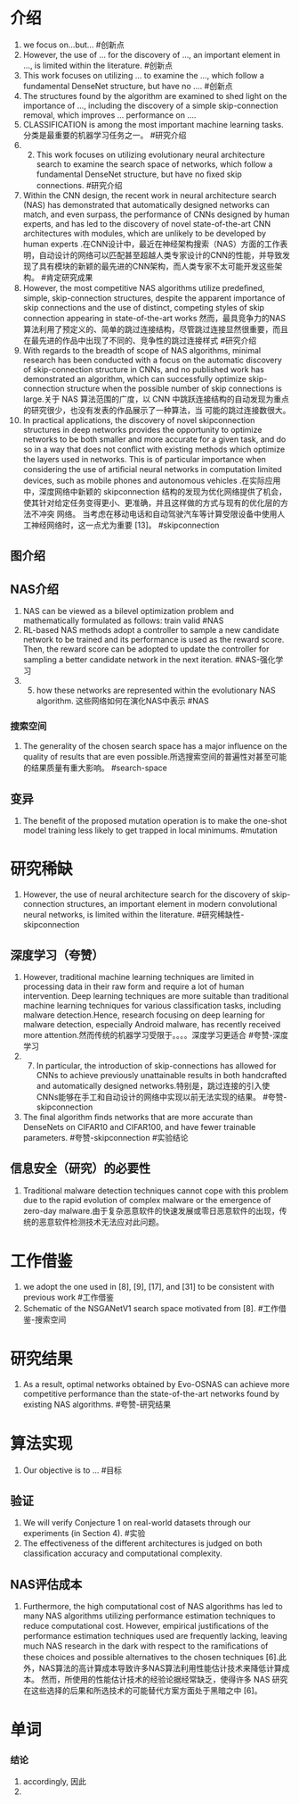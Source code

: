 # 介绍
1. we focus on...but... #创新点
2. However, the use of ... for the discovery of ..., an important element in ..., is limited within the literature. #创新点
3. This work focuses on utilizing ... to examine the ..., which follow a fundamental DenseNet structure, but have no .... #创新点 
4. The structures found by the algorithm are examined to shed light on the importance of ..., including the discovery of a simple skip-connection removal, which improves ... performance on ....
5. CLASSIFICATION is among the most important machine learning tasks.分类是最重要的机器学习任务之一。 #研究介绍
6. 2. This work focuses on utilizing evolutionary neural architecture search to examine the search space of networks, which follow a fundamental DenseNet structure, but have no ﬁxed skip connections. #研究介绍
8. Within the CNN design, the recent work in neural architecture search (NAS) has demonstrated that automatically designed networks can match, and even surpass, the performance of CNNs designed by human experts, and has led to the discovery of novel state-of-the-art CNN architectures with modules, which are unlikely to be developed by human experts .在CNN设计中，最近在神经架构搜索（NAS）方面的工作表明，自动设计的网络可以匹配甚至超越人类专家设计的CNN的性能，并导致发现了具有模块的新颖的最先进的CNN架构，而人类专家不太可能开发这些架构。 #肯定研究成果
9. However, the most competitive NAS algorithms utilize predeﬁned, simple, skip-connection structures, despite the apparent importance of skip connections and the use of distinct, competing styles of skip connection appearing in state-of-the-art works 然而，最具竞争力的NAS算法利用了预定义的、简单的跳过连接结构，尽管跳过连接显然很重要，而且在最先进的作品中出现了不同的、竞争性的跳过连接样式 #研究介绍 
10. With regards to the breadth of scope of NAS algorithms, minimal research has been conducted with a focus on the automatic discovery of skip-connection structure in CNNs, and no published work has demonstrated an algorithm, which can successfully optimize skip-connection structure when the possible number of skip connections is large.关于 NAS 算法范围的广度，以 CNN 中跳跃连接结构的自动发现为重点的研究很少，也没有发表的作品展示了一种算法，当 可能的跳过连接数很大。
11. In practical applications, the discovery of novel skipconnection structures in deep networks provides the opportunity to optimize networks to be both smaller and more accurate for a given task, and do so in a way that does not conﬂict with existing methods which optimize the layers used in networks. This is of particular importance when considering the use of artiﬁcial neural networks in computation limited devices, such as mobile phones and autonomous vehicles .在实际应用中，深度网络中新颖的 skipconnection 结构的发现为优化网络提供了机会，使其针对给定任务变得更小、更准确，并且这样做的方式与现有的优化层的方法不冲突 网络。 当考虑在移动电话和自动驾驶汽车等计算受限设备中使用人工神经网络时，这一点尤为重要 [13]。  #skipconnection


## 图介绍


## NAS介绍
1. NAS can be viewed as a bilevel optimization problem and mathematically formulated as follows: train valid #NAS
2. RL-based NAS methods adopt a controller to sample a new candidate network to be trained and its performance is used as the reward score. Then, the reward score can be adopted to update the controller for sampling a better candidate network in the next iteration. #NAS-强化学习
3. 5. how these networks are represented within the evolutionary NAS algorithm. 这些网络如何在演化NAS中表示 #NAS

### 搜索空间
1. The generality of  the chosen search space has a major influence on the quality of results that are even possible.所选搜索空间的普遍性对甚至可能的结果质量有重大影响。 #search-space
## 变异
1. The  benefit of the proposed mutation operation is to make the  one-shot model training less likely to get trapped in local minimums. #mutation

# 研究稀缺
1. However, the use of neural architecture search for the discovery of skip-connection structures, an important element in modern convolutional neural networks, is limited within the literature. #研究稀缺性-skipconnection


## 深度学习（夸赞）
1. However, traditional machine  learning techniques are limited in processing data in their raw  form and require a lot of human intervention. Deep learning  techniques are more suitable than traditional machine learning  techniques for various classification tasks, including malware  detection.Hence, research focusing on deep learning for  malware detection, especially Android malware, has recently  received more attention.然而传统的机器学习受限于。。。。深度学习更适合 #夸赞-深度学习
2. 7. In particular, the introduction of skip-connections has allowed for CNNs to achieve previously unattainable results in both handcrafted and automatically designed networks.特别是，跳过连接的引入使CNNs能够在手工和自动设计的网络中实现以前无法实现的结果。 #夸赞-skipconnection
3. The ﬁnal algorithm ﬁnds networks that are more accurate than DenseNets on CIFAR10 and CIFAR100, and have fewer trainable parameters. #夸赞-skipconnection #实验结论


## 信息安全（研究）的必要性
1. Traditional malware  detection techniques cannot cope with this problem due to  the rapid evolution of complex malware or the emergence of  zero-day malware.由于复杂恶意软件的快速发展或零日恶意软件的出现，传统的恶意软件检测技术无法应对此问题。

# 工作借鉴
1. we adopt the one used in [8],  [9], [17], and [31] to be consistent with previous work #工作借鉴
2. Schematic of the NSGANetV1 search space motivated from [8].  #工作借鉴-搜索空间
# 研究结果
1. As a result, optimal networks obtained by Evo-OSNAS can achieve more competitive performance than the state-of-the-art networks found by existing NAS algorithms. #夸赞-研究结果
# 算法实现
1. Our objective is to ... #目标

## 验证
1. We will verify Conjecture 1 on real-world datasets  through our experiments (in Section 4). #实验
2. The effectiveness of the different architectures is judged on both classiﬁcation accuracy and computational complexity.

## NAS评估成本
1. Furthermore, the high computational cost of NAS algorithms has led to many NAS algorithms utilizing performance estimation techniques to reduce computational cost. However, empirical justiﬁcations of the performance estimation techniques used are frequently lacking, leaving much NAS research in the dark with respect to the ramiﬁcations of these choices and possible alternatives to the chosen techniques [6].此外，NAS算法的高计算成本导致许多NAS算法利用性能估计技术来降低计算成本。 然而，所使用的性能估计技术的经验论据经常缺乏，使得许多 NAS 研究在这些选择的后果和所选技术的可能替代方案方面处于黑暗之中 [6]。

# 单词
### 结论
1. accordingly, 因此
2. 